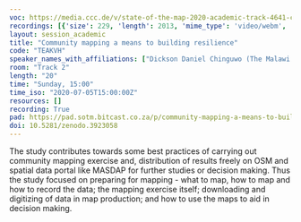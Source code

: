 ```yaml
---
voc: https://media.ccc.de/v/state-of-the-map-2020-academic-track-4641-community-mapping-a-means-to-building-resilience
recordings: [{'size': 229, 'length': 2013, 'mime_type': 'video/webm', 'language': 'eng', 'filename': 'sotm2020-4641-eng-Community_mapping_a_means_to_building_resilience_webm-hd.webm', 'state': 'new', 'folder': 'webm-hd', 'high_quality': True, 'width': 1920, 'height': 1080, 'updated_at': '2020-07-18T01:18:12.871+02:00', 'recording_url': 'https://cdn.media.ccc.de/events/sotm/2020/webm-hd/sotm2020-4641-eng-Community_mapping_a_means_to_building_resilience_webm-hd.webm', 'url': 'https://media.ccc.de/public/recordings/47572', 'event_url': 'https://media.ccc.de/public/events/05e2c920-c1cb-5b68-9d20-68434f6a2702', 'conference_url': 'https://media.ccc.de/public/conferences/sotm2020'}, {'size': 89, 'length': 2013, 'mime_type': 'video/webm', 'language': 'eng', 'filename': 'sotm2020-4641-eng-Community_mapping_a_means_to_building_resilience_webm-sd.webm', 'state': 'new', 'folder': 'webm-sd', 'high_quality': False, 'width': 720, 'height': 576, 'updated_at': '2020-07-18T01:07:22.598+02:00', 'recording_url': 'https://cdn.media.ccc.de/events/sotm/2020/webm-sd/sotm2020-4641-eng-Community_mapping_a_means_to_building_resilience_webm-sd.webm', 'url': 'https://media.ccc.de/public/recordings/47568', 'event_url': 'https://media.ccc.de/public/events/05e2c920-c1cb-5b68-9d20-68434f6a2702', 'conference_url': 'https://media.ccc.de/public/conferences/sotm2020'}, {'size': 64, 'length': 2013, 'mime_type': 'video/mp4', 'language': 'eng', 'filename': 'sotm2020-4641-eng-Community_mapping_a_means_to_building_resilience_sd.mp4', 'state': 'new', 'folder': 'h264-sd', 'high_quality': False, 'width': 720, 'height': 576, 'updated_at': '2020-07-18T01:00:17.631+02:00', 'recording_url': 'https://cdn.media.ccc.de/events/sotm/2020/h264-sd/sotm2020-4641-eng-Community_mapping_a_means_to_building_resilience_sd.mp4', 'url': 'https://media.ccc.de/public/recordings/47564', 'event_url': 'https://media.ccc.de/public/events/05e2c920-c1cb-5b68-9d20-68434f6a2702', 'conference_url': 'https://media.ccc.de/public/conferences/sotm2020'}, {'size': 30, 'length': 2013, 'mime_type': 'audio/mpeg', 'language': 'eng', 'filename': 'sotm2020-4641-eng-Community_mapping_a_means_to_building_resilience_mp3.mp3', 'state': 'new', 'folder': 'mp3', 'high_quality': False, 'width': 0, 'height': 0, 'updated_at': '2020-07-18T00:54:22.608+02:00', 'recording_url': 'https://cdn.media.ccc.de/events/sotm/2020/mp3/sotm2020-4641-eng-Community_mapping_a_means_to_building_resilience_mp3.mp3', 'url': 'https://media.ccc.de/public/recordings/47559', 'event_url': 'https://media.ccc.de/public/events/05e2c920-c1cb-5b68-9d20-68434f6a2702', 'conference_url': 'https://media.ccc.de/public/conferences/sotm2020'}, {'size': 176, 'length': 2013, 'mime_type': 'video/mp4', 'language': 'eng', 'filename': 'sotm2020-4641-eng-Community_mapping_a_means_to_building_resilience_hd.mp4', 'state': 'new', 'folder': 'h264-hd', 'high_quality': True, 'width': 1920, 'height': 1080, 'updated_at': '2020-07-17T23:33:23.330+02:00', 'recording_url': 'https://cdn.media.ccc.de/events/sotm/2020/h264-hd/sotm2020-4641-eng-Community_mapping_a_means_to_building_resilience_hd.mp4', 'url': 'https://media.ccc.de/public/recordings/47521', 'event_url': 'https://media.ccc.de/public/events/05e2c920-c1cb-5b68-9d20-68434f6a2702', 'conference_url': 'https://media.ccc.de/public/conferences/sotm2020'}]
layout: session_academic
title: "Community mapping a means to building resilience"
code: "TEAKVH"
speaker_names_with_affiliations: ["Dickson Daniel Chinguwo (The Malawi Polytechnic)", "Brown Kingsely Mphalo (Department of Surveys)"]
room: "Track 2"
length: "20"
time: "Sunday, 15:00"
time_iso: "2020-07-05T15:00:00Z"
resources: []
recording: True
pad: https://pad.sotm.bitcast.co.za/p/community-mapping-a-means-to-building-resilience
doi: 10.5281/zenodo.3923058
---
```

The study contributes towards some best practices of carrying out community mapping exercise and, distribution of results freely on OSM and spatial data portal like MASDAP for further studies or decision making.  Thus the study focused on preparing for mapping - what to map, how to map and how to record the data; the mapping exercise itself; downloading and digitizing of data in map production; and how to use the maps to aid in decision making.

